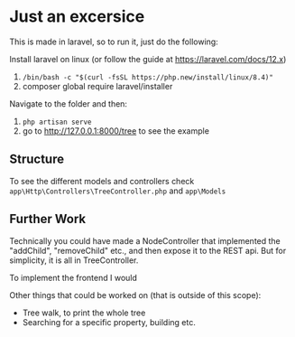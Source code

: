 # Just an excersice

This is made in laravel, so to run it, just do the following:

Install laravel on linux (or follow the guide at https://laravel.com/docs/12.x)
1. `/bin/bash -c "$(curl -fsSL https://php.new/install/linux/8.4)"`
2. composer global require laravel/installer

Navigate to the folder and then:
1. `php artisan serve`
2. go to http://127.0.0.1:8000/tree to see the example

## Structure
To see the different models and controllers check `app\Http\Controllers\TreeController.php` and `app\Models`

## Further Work
Technically you could have made a NodeController that implemented the "addChild", "removeChild" etc., and then expose it to the REST api. But for simplicity, it is all in TreeController.

To implement the frontend I would 

Other things that could be worked on (that is outside of this scope):
- Tree walk, to print the whole tree
- Searching for a specific property, building etc.